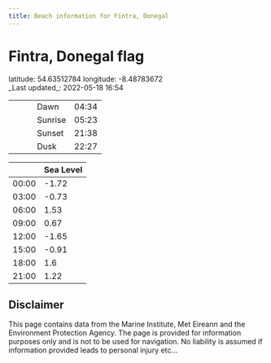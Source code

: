 ```yaml
---
title: Beach information for Fintra, Donegal
---
```

# Fintra, Donegal <span class="material-icons blue-flag">flag</span>

<div class="location-info">latitude: 54.63512784 longitude: -8.48783672</div>
<div class="met-eireann-warnings"></div>
_Last updated_: 2022-05-18 16:54

|   |   |   |   |   |
|---|---|---|---|---|
|   |   |   | Dawn  | 04:34 |
|   |   |   | Sunrise  | 05:23 |
|   |   |   | Sunset  | 21:38 |
|   |   |   | Dusk  | 22:27 |

<div></div>

|   | Sea Level  |
|---|---|
| 00:00 | -1.72 |
| 03:00 | -0.73 |
| 06:00 | 1.53 |
| 09:00 | 0.67 |
| 12:00 | -1.65 |
| 15:00 | -0.91 |
| 18:00 | 1.6 |
| 21:00 | 1.22 |

## Disclaimer

This page contains data from the Marine Institute,
Met Eireann and the Environment Protection Agency. The page is provided for
information purposes only and is not to be used for navigation. No liability
is assumed if information provided leads to personal injury etc...